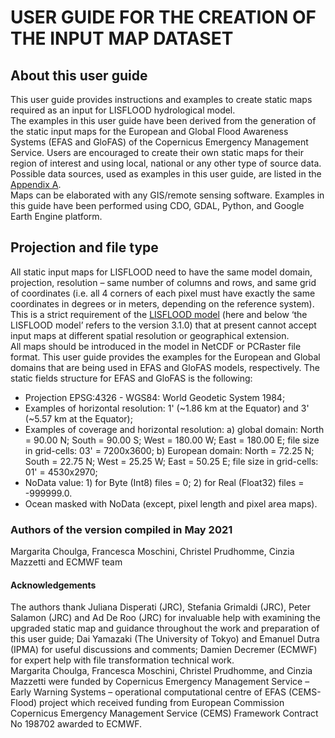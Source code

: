 # USER GUIDE FOR THE CREATION OF THE INPUT MAP DATASET

## About this user guide

This user guide provides instructions and examples to create static maps required as an input for LISFLOOD hydrological model.<br>
The examples in this user guide have been derived from the generation of the static input maps for the European and Global Flood Awareness Systems (EFAS and GloFAS) of the Copernicus Emergency Management Service. Users are encouraged to create their own static maps for their region of interest and using local, national or any other type of source data. Possible data sources, used as examples in this user guide, are listed in the [Appendix A](../4_Static-Maps_appendix/).<br>
Maps can be elaborated with any GIS/remote sensing software. Examples in this guide have been performed using CDO, GDAL, Python, and Google Earth Engine platform.<br>

## Projection and file type

All static input maps for LISFLOOD need to have the same model domain, projection, resolution – same number of columns and rows, and same grid of coordinates (i.e. all 4 corners of each pixel must have exactly the same coordinates in degrees or in meters, depending on the reference system). This is a strict requirement of the [LISFLOOD model](https://github.com/ec-jrc/lisflood-code) (here and below ‘the LISFLOOD model’ refers to the version 3.1.0) that at present cannot accept input maps at different spatial resolution or geographical extension.<br>
All maps should be introduced in the model in NetCDF or PCRaster file format.
This user guide provides the examples for the European and Global domains that are being used in EFAS and GloFAS models, respectively. The static fields structure for EFAS and GloFAS is the following:<br>

+ Projection EPSG:4326 - WGS84: World Geodetic System 1984;
+ Examples of horizontal resolution: 1' (~1.86 km at the Equator) and 3' (~5.57 km at the Equator);
+ Examples of coverage and horizontal resolution: a) global domain: North = 90.00 N; South = 90.00 S; West = 180.00 W; East = 180.00 E; file size in grid-cells: 03' = 7200x3600; b) European domain: North = 72.25 N; South = 22.75 N; West = 25.25 W; East = 50.25 E; file size in grid-cells: 01' = 4530x2970; 
+ NoData value: 1) for Byte (Int8) files = 0; 2) for Real (Float32) files = -999999.0.
+ Ocean masked with NoData (except, pixel length and pixel area maps).


### Authors of the version compiled in May 2021
Margarita Choulga, Francesca Moschini, Christel Prudhomme, Cinzia Mazzetti and ECMWF team

#### Acknowledgements
The authors thank Juliana Disperati (JRC), Stefania Grimaldi (JRC), Peter Salamon (JRC) and Ad De Roo (JRC) for invaluable help with examining the upgraded static map and guidance throughout the work and preparation of this user guide; Dai Yamazaki (The University of Tokyo) and Emanuel Dutra (IPMA) for useful discussions and comments; Damien Decremer (ECMWF) for expert help with file transformation technical work. <br>
Margarita Choulga, Francesca Moschini, Christel Prudhomme, and Cinzia Mazzetti were funded by Copernicus Emergency Management Service – Early Warning Systems – operational computational centre of EFAS (CEMS-Flood) project which received funding from European Commission Copernicus Emergency Management Service (CEMS) Framework Contract No 198702 awarded to ECMWF.


